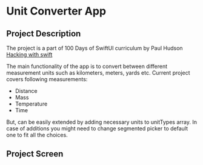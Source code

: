 # Unit Converter App

## Project Description

The project is a part of 100 Days of SwiftUI curriculum by Paul Hudson [Hacking with swift](https://www.hackingwithswift.com)

The main functionality of the app is to convert between different measurement units such as kilometers, meters, yards etc.
Current project covers following measurements:

- Distance
- Mass
- Temperature
- Time

But, can be easily extended by adding necessary units to unitTypes array.
In case of additions you might need to change segmented picker to default one to fit all the choices.

## Project Screen

